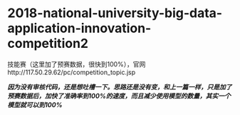 # 2018-national-university-big-data-application-innovation-competition2
技能赛（这里加了预赛数据，很快到100%），官网http://117.50.29.62/pc/competition_topic.jsp

***因为没有审核代码，还是想吐槽一下。思路还是没有变，和上一篇一样，只是加了预赛数据后，加快了准确率到100%的速度，而且减少使用模型的数量，其实一个模型就可以到100%***
